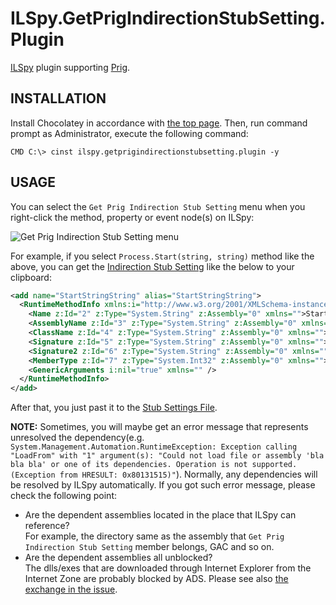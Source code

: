 # ILSpy.GetPrigIndirectionStubSetting.Plugin
[ILSpy](https://github.com/icsharpcode/ILSpy) plugin supporting [Prig](https://github.com/urasandesu/Prig).



## INSTALLATION
Install Chocolatey in accordance with [the top page](https://chocolatey.org/). Then, run command prompt as Administrator, execute the following command: 
```dos
CMD C:\> cinst ilspy.getprigindirectionstubsetting.plugin -y
```



## USAGE
You can select the `Get Prig Indirection Stub Setting` menu when you right-click the method, property or event node(s) on ILSpy:  

![Get Prig Indirection Stub Setting menu](https://cdn.rawgit.com/urasandesu/ILSpy.GetPrigIndirectionStubSetting.Plugin/master/ILSpy.GetPrigIndirectionStubSetting.Plugin/Resources/Screenshot.png)

For example, if you select `Process.Start(string, string)` method like the above, you can get the [Indirection Stub Setting](https://github.com/urasandesu/Prig/wiki/Cheat-Sheet#-indirection-stub-setting) like the below to your clipboard: 
```xml
<add name="StartStringString" alias="StartStringString">
  <RuntimeMethodInfo xmlns:i="http://www.w3.org/2001/XMLSchema-instance" xmlns:x="http://www.w3.org/2001/XMLSchema" z:Id="1" z:FactoryType="MemberInfoSerializationHolder" z:Type="System.Reflection.MemberInfoSerializationHolder" z:Assembly="0" xmlns:z="http://schemas.microsoft.com/2003/10/Serialization/" xmlns="http://schemas.datacontract.org/2004/07/System.Reflection">
    <Name z:Id="2" z:Type="System.String" z:Assembly="0" xmlns="">Start</Name>
    <AssemblyName z:Id="3" z:Type="System.String" z:Assembly="0" xmlns="">System, Version=4.0.0.0, Culture=neutral, PublicKeyToken=b77a5c561934e089</AssemblyName>
    <ClassName z:Id="4" z:Type="System.String" z:Assembly="0" xmlns="">System.Diagnostics.Process</ClassName>
    <Signature z:Id="5" z:Type="System.String" z:Assembly="0" xmlns="">System.Diagnostics.Process Start(System.String, System.String)</Signature>
    <Signature2 z:Id="6" z:Type="System.String" z:Assembly="0" xmlns="">System.Diagnostics.Process Start(System.String, System.String)</Signature2>
    <MemberType z:Id="7" z:Type="System.Int32" z:Assembly="0" xmlns="">8</MemberType>
    <GenericArguments i:nil="true" xmlns="" />
  </RuntimeMethodInfo>
</add>
```

After that, you just past it to the [Stub Settings File](https://github.com/urasandesu/Prig/wiki/Cheat-Sheet#-stub-settings-file).

**NOTE:** Sometimes, you will maybe get an error message that represents unresolved the dependency(e.g. `System.Management.Automation.RuntimeException: Exception calling "LoadFrom" with "1" argument(s): "Could not load file or assembly 'bla bla bla' or one of its dependencies. Operation is not supported. (Exception from HRESULT: 0x80131515)"`). Normally, any dependencies will be resolved by ILSpy automatically. If you got such error message, please check the following point: 
* Are the dependent assemblies located in the place that ILSpy can reference?  
  For example, the directory same as the assembly that `Get Prig Indirection Stub Setting` member belongs, GAC and so on.
* Are the dependent assemblies all unblocked?  
  The dlls/exes that are downloaded through Internet Explorer from the Internet Zone are probably blocked by ADS. Please see also [the exchange in the issue](https://github.com/urasandesu/Prig/issues/70).
